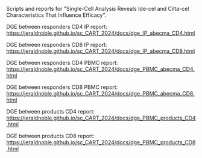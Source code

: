 Scripts and reports for "Single-Cell Analysis Reveals Ide-cel and Cilta-cel Characteristics That Influence Efficacy".

DGE between responders CD4 IP report: https://jeraldnoble.github.io/sc_CART_2024/docs/dge_IP_abecma_CD4.html

DGE between responders CD8 IP report: https://jeraldnoble.github.io/sc_CART_2024/docs/dge_IP_abecma_CD8.html

DGE between responders CD4 PBMC report: https://jeraldnoble.github.io/sc_CART_2024/docs/dge_PBMC_abecma_CD4.html

DGE between responders CD8 PBMC report: https://jeraldnoble.github.io/sc_CART_2024/docs/dge_PBMC_abecma_CD8.html

DGE between products CD4 report: https://jeraldnoble.github.io/sc_CART_2024/docs/dge_PBMC_products_CD4.html

DGE between products CD8 report: https://jeraldnoble.github.io/sc_CART_2024/docs/dge_PBMC_products_CD8.html
